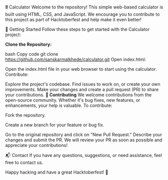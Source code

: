 🖩 Calculator 
Welcome to the repository! This simple web-based calculator is built using HTML, CSS, and JavaScript. 
We encourage you to contribute to this project as part of Hacktoberfest and help make it even better!

🚀 Getting Started
Follow these steps to get started with the Calculator project:

<strong>Clone the Repository:</strong>

bash
Copy code
git clone https://github.com/sanskarmalkhede/calculator.git
Open index.html:

Open the index.html file in your web browser to start using the calculator.
Contribute:

Explore the project's codebase.
Find issues to work on, or create your own improvements.
Make your changes and create a pull request (PR) to share your contributions.
<strong>🤝 Contributing</strong>
We welcome contributions from the open-source community. Whether it's bug fixes, new features, or enhancements, your help is valuable. To contribute:

Fork the repository.

Create a new branch for your feature or bug fix.

Go to the original repository and click on "New Pull Request."
Describe your changes and submit the PR.
We will review your PR as soon as possible and appreciate your contributions!

📬 Contact
If you have any questions, suggestions, or need assistance, feel free to contact us.

Happy hacking and have a great Hacktoberfest! 🎉
